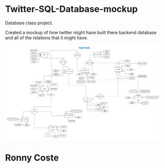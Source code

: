 # Twitter-SQL-Database-mockup
Database class project.

Created a mockup of how twitter might have built there backend database and all of the relations that it might have.

<img src="https://github.com/lertsoft/Twitter-SQL-Database-mockup/blob/6579a967a97f0f65f330446556f33830fc20b621/Twitter.png" />

# Ronny Coste
